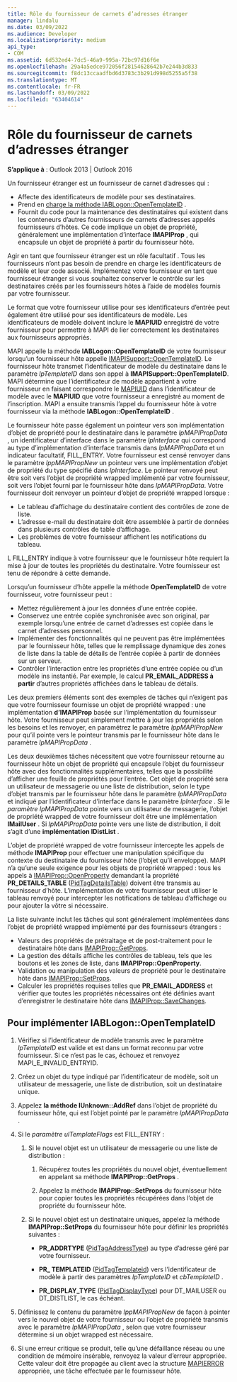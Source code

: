 ```yaml
---
title: Rôle du fournisseur de carnets d’adresses étranger
manager: lindalu
ms.date: 03/09/2022
ms.audience: Developer
ms.localizationpriority: medium
api_type:
- COM
ms.assetid: 6d532ed4-7dc5-46a9-995a-72bc97d16f6e
ms.openlocfilehash: 29a4a5edce972056f28154628642b7e244b3d833
ms.sourcegitcommit: f8dc13ccaadfbd6d3783c3b291d998d5255a5f38
ms.translationtype: MT
ms.contentlocale: fr-FR
ms.lasthandoff: 03/09/2022
ms.locfileid: "63404614"
---
```

# <a name="acting-as-a-foreign-address-book-provider"></a>Rôle du fournisseur de carnets d’adresses étranger

**S’applique à** : Outlook 2013 | Outlook 2016
  
Un fournisseur étranger est un fournisseur de carnet d’adresses qui :
  
- Affecte des identificateurs de modèle pour ses destinataires.
- Prend en [charge la méthode IABLogon::OpenTemplateID](iablogon-opentemplateid.md) .
- Fournit du code pour la maintenance des destinataires qui existent dans les conteneurs d’autres fournisseurs de carnets d’adresses appelés fournisseurs d’hôtes. Ce code implique un objet de propriété, généralement une implémentation d’interface **IMAPIProp** , qui encapsule un objet de propriété à partir du fournisseur hôte.

Agir en tant que fournisseur étranger est un rôle facultatif . Tous les fournisseurs n’ont pas besoin de prendre en charge les identificateurs de modèle et leur code associé. Implémentez votre fournisseur en tant que fournisseur étranger si vous souhaitez conserver le contrôle sur les destinataires créés par les fournisseurs hôtes à l’aide de modèles fournis par votre fournisseur.
  
Le format que votre fournisseur utilise pour ses identificateurs d’entrée peut également être utilisé pour ses identificateurs de modèle. Les identificateurs de modèle doivent inclure le **MAPIUID** enregistré de votre fournisseur pour permettre à MAPI de lier correctement les destinataires aux fournisseurs appropriés.
  
MAPI appelle la méthode **IABLogon::OpenTemplateID** de votre fournisseur lorsqu’un fournisseur hôte appelle [IMAPISupport::OpenTemplateID](imapisupport-opentemplateid.md). Le fournisseur hôte transmet l’identificateur de modèle du destinataire dans le paramètre _lpTemplateID_ dans son appel à **IMAPISupport::OpenTemplateID**. MAPI détermine que l’identificateur de modèle appartient à votre fournisseur en faisant correspondre le [MAPIUID](mapiuid.md) dans l’identificateur de modèle avec le **MAPIUID** que votre fournisseur a enregistré au moment de l’inscription. MAPI a ensuite transmis l’appel du fournisseur hôte à votre fournisseur via la méthode **IABLogon::OpenTemplateID** .
  
Le fournisseur hôte passe également un pointeur vers son implémentation d’objet de propriété pour le destinataire dans le paramètre _lpMAPIPropData_ , un identificateur d’interface dans le paramètre _lpInterface_ qui correspond au type d’implémentation d’interface transmis dans _lpMAPIPropData_ et un indicateur facultatif, FILL_ENTRY. Votre fournisseur est censé renvoyer dans le paramètre _lppMAPIPropNew_ un pointeur vers une implémentation d’objet de propriété du type spécifié dans _lpInterface_. Le pointeur renvoyé peut être soit vers l’objet de propriété wrapped implémenté par votre fournisseur, soit vers l’objet fourni par le fournisseur hôte dans _lpMAPIPropData_. Votre fournisseur doit renvoyer un pointeur d’objet de propriété wrapped lorsque :
  
- Le tableau d’affichage du destinataire contient des contrôles de zone de liste.
- L’adresse e-mail du destinataire doit être assemblée à partir de données dans plusieurs contrôles de table d’affichage.
- Les problèmes de votre fournisseur affichent les notifications du tableau.

L FILL_ENTRY indique à votre fournisseur que le fournisseur hôte requiert la mise à jour de toutes les propriétés du destinataire. Votre fournisseur est tenu de répondre à cette demande.
  
Lorsqu’un fournisseur d’hôte appelle la méthode **OpenTemplateID** de votre fournisseur, votre fournisseur peut :
  
- Mettez régulièrement à jour les données d’une entrée copiée.
- Conservez une entrée copiée synchronisée avec son original, par exemple lorsqu’une entrée de carnet d’adresses est copiée dans le carnet d’adresses personnel.
- Implémenter des fonctionnalités qui ne peuvent pas être implémentées par le fournisseur hôte, telles que le remplissage dynamique des zones de liste dans la table de détails de l’entrée copiée à partir de données sur un serveur.
- Contrôler l’interaction entre les propriétés d’une entrée copiée ou d’un modèle ins instantié. Par exemple, le calcul **PR_EMAIL_ADDRESS à partir** d’autres propriétés affichées dans le tableau de détails.

Les deux premiers éléments sont des exemples de tâches qui n’exigent pas que votre fournisseur fournisse un objet de propriété wrapped : une implémentation **d’IMAPIProp** basée sur l’implémentation du fournisseur hôte. Votre fournisseur peut simplement mettre à jour les propriétés selon les besoins et les renvoyer, en paramétrez le paramètre _lppMAPIPropNew_ pour qu’il pointe vers le pointeur transmis par le fournisseur hôte dans le paramètre _lpMAPIPropData_ .
  
Les deux deuxièmes tâches nécessitent que votre fournisseur retourne au fournisseur hôte un objet de propriété qui encapsule l’objet du fournisseur hôte avec des fonctionnalités supplémentaires, telles que la possibilité d’afficher une feuille de propriétés pour l’entrée. Cet objet de propriété sera un utilisateur de messagerie ou une liste de distribution, selon le type d’objet transmis par le fournisseur hôte dans le paramètre _lpMAPIPropData_ et indiqué par l’identificateur d’interface dans le paramètre _lpInterface_ . Si le _paramètre lpMAPIPropData_ pointe vers un utilisateur de messagerie, l’objet de propriété wrapped de votre fournisseur doit être une implémentation **IMailUser** . Si _lpMAPIPropData_ pointe vers une liste de distribution, il doit s’agit d’une **implémentation IDistList** .
  
L’objet de propriété wrapped de votre fournisseur intercepte les appels de méthode **IMAPIProp** pour effectuer une manipulation spécifique du contexte du destinataire du fournisseur hôte (l’objet qu’il enveloppe). MAPI n’a qu’une seule exigence pour les objets de propriété wrapped : tous les appels à [IMAPIProp::OpenProperty](imapiprop-openproperty.md) demandant la propriété **PR_DETAILS_TABLE** ([PidTagDetailsTable](pidtagdetailstable-canonical-property.md)) doivent être transmis au fournisseur d’hôte. L’implémentation de votre fournisseur peut utiliser le tableau renvoyé pour intercepter les notifications de tableau d’affichage ou pour ajouter la vôtre si nécessaire.
  
La liste suivante inclut les tâches qui sont généralement implémentées dans l’objet de propriété wrapped implémenté par des fournisseurs étrangers :
  
- Valeurs des propriétés de prétraitage et de post-traitement pour le destinataire hôte dans [IMAPIProp::GetProps](imapiprop-getprops.md).
- La gestion des détails affiche les contrôles de tableau, tels que les boutons et les zones de liste, dans **IMAPIProp::OpenProperty**.
- Validation ou manipulation des valeurs de propriété pour le destinataire hôte dans [IMAPIProp::SetProps](imapiprop-setprops.md).
- Calculer les propriétés requises telles que **PR_EMAIL_ADDRESS** et vérifier que toutes les propriétés nécessaires ont été définies avant d’enregistrer le destinataire hôte dans [IMAPIProp::SaveChanges](imapiprop-savechanges.md).

## <a name="to-implement-iablogonopentemplateid"></a>Pour implémenter IABLogon::OpenTemplateID
  
1. Vérifiez si l’identificateur de modèle transmis avec le paramètre _lpTemplateID_ est valide et est dans un format reconnu par votre fournisseur. Si ce n’est pas le cas, échouez et renvoyez MAPI_E_INVALID_ENTRYID.

2. Créez un objet du type indiqué par l’identificateur de modèle, soit un utilisateur de messagerie, une liste de distribution, soit un destinataire unique.

3. Appelez **la méthode IUnknown::AddRef** dans l’objet de propriété du fournisseur hôte, qui est l’objet pointé par le paramètre _lpMAPIPropData_ .

4. Si le _paramètre ulTemplateFlags_ est FILL_ENTRY :

   1. Si le nouvel objet est un utilisateur de messagerie ou une liste de distribution :

      1. Récupérez toutes les propriétés du nouvel objet, éventuellement en appelant sa méthode **IMAPIProp::GetProps** .

      2. Appelez la méthode **IMAPIProp::SetProps** du fournisseur hôte pour copier toutes les propriétés récupérées dans l’objet de propriété du fournisseur hôte.

   2. Si le nouvel objet est un destinataire uniques, appelez la méthode **IMAPIProp::SetProps** du fournisseur hôte pour définir les propriétés suivantes :

      - **PR_ADDRTYPE** ([PidTagAddressType](pidtagaddresstype-canonical-property.md)) au type d’adresse géré par votre fournisseur.

      - **PR\_ TEMPLATEID** ([PidTagTemplateid](pidtagtemplateid-canonical-property.md)) vers l’identificateur de modèle à partir des paramètres _lpTemplateID_ et _cbTemplateID_ .

      - **PR_DISPLAY_TYPE** ([PidTagDisplayType](pidtagdisplaytype-canonical-property.md)) pour DT_MAILUSER ou DT_DISTLIST, le cas échéant.

5. Définissez le contenu du paramètre _lppMAPIPropNew_ de façon à pointer vers le nouvel objet de votre fournisseur ou l’objet de propriété transmis avec le paramètre _lpMAPIPropData_ , selon que votre fournisseur détermine si un objet wrapped est nécessaire.

6. Si une erreur critique se produit, telle qu’une défaillance réseau ou une condition de mémoire insérable, renvoyez la valeur d’erreur appropriée. Cette valeur doit être propagée au client avec la structure [MAPIERROR](mapierror.md) appropriée, une tâche effectuée par le fournisseur hôte.
